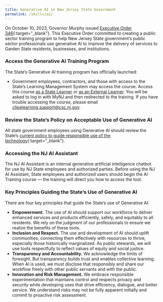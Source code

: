 ```yaml
---
title: Generative AI in New Jersey State Government
permalink: /skills/ai/
---
```


On October 10, 2023, Governor Murphy issued [Executive Order 346](https://nj.gov/infobank/eo/056murphy/pdf/EO-346.pdf){:target="\_blank"}. This Executive Order committed to creating a public sector training program to help New Jersey State government’s public sector professionals use generative AI to improve the delivery of services to Garden State residents, businesses, and institutions.

### Access the Generative AI Training Program

The State’s Generative AI training program has officially launched:

- Government employees, contractors, and those with access to the State’s Learning Management System may access the course. Access this course [as a State Learner](https://stateofnewjersey.sabacloud.com/Saba/Web_spf/NA9P2PRD001/common/ledetail/CLIP.RAIPP.WBT/latestversion) or [as an External Learner](https://stateofnewjersey-external.sabacloud.com/Saba/Web_spf/NA9P2PRD001/common/ledetail/CLIP.RAIPP.WBT/latestversion). You will be asked to log in with MyNJ and then redirected to the training. If you have trouble accessing the course, please email [clipelearning.support@csc.nj.gov](mailto:clipelearning.support@csc.nj.gov).

### Review the State’s Policy on Acceptable Use of Generative AI

All state government employees using Generative AI should review the State’s [current policy to guide responsible use of the technology](https://nj.gov/it/docs/ps/25-OIT-001-State-of-New-Jersey-Guidance-on-Responsible-Use-of-Generative-AI.pdf){:target="\_blank"}.

### Accessing the NJ AI Assistant

The NJ AI Assistant is an internal generative artificial intelligence chatbot for use by NJ State employees and authorized parties. Before using the NJ AI Assistant, State employees and authorized users should begin the AI Training course — the training will direct you how to access the tool.

### Key Principles Guiding the State’s Use of Generative AI

There are four key principles that guide the State’s use of Generative AI:

- **Empowerment.** The use of AI should support our workforce to deliver enhanced services and products efficiently, safely, and equitably to all residents. We rely on the judgment of our professionals to ensure we realize the benefits of these tools.
- **Inclusion and Respect.** The use and development of AI should uplift communities, connecting them effectively with resources to thrive, especially those historically marginalized. As public stewards, we will use tools respectfully to reflect values of equity and social justice.
- **Transparency and Accountability.** We acknowledge the limits of foresight. But transparency builds trust and enables collective learning. When AI is used, we must disclose that responsibly and share our workflow freely with other public servants and with the public.
- **Innovation and Risk Management.** We embrace responsible experimentation that maintains control and respects privacy and security while developing uses that drive efficiency, dialogue, and better service. We understand risks may not be fully apparent initially and commit to proactive risk assessment.
